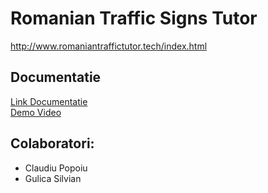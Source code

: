 # Romanian Traffic Signs Tutor
http://www.romaniantraffictutor.tech/index.html
## Documentatie
[Link Documentatie](https://silviangulica.github.io/web-project-rot/documentation/docs.html)  
[Demo Video](https://youtu.be/mK0Jp6kxBDQ)
## Colaboratori: 
* Claudiu Popoiu
* Gulica Silvian

